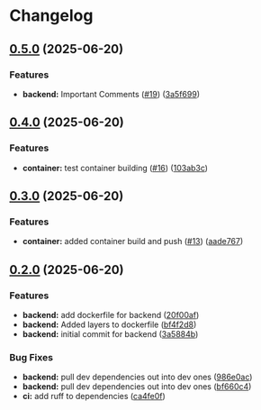 # Changelog

## [0.5.0](https://github.com/chris-jelly/devops-study-app/compare/backend-v0.4.0...backend-v0.5.0) (2025-06-20)


### Features

* **backend:** Important Comments ([#19](https://github.com/chris-jelly/devops-study-app/issues/19)) ([3a5f699](https://github.com/chris-jelly/devops-study-app/commit/3a5f699038abb9eb051ae36028fd15f9a28fb3bb))

## [0.4.0](https://github.com/chris-jelly/devops-study-app/compare/backend-v0.3.0...backend-v0.4.0) (2025-06-20)


### Features

* **container:** test container building ([#16](https://github.com/chris-jelly/devops-study-app/issues/16)) ([103ab3c](https://github.com/chris-jelly/devops-study-app/commit/103ab3cf3eade0c3e83ee75d9be8889847c5d5bb))

## [0.3.0](https://github.com/chris-jelly/devops-study-app/compare/backend-v0.2.0...backend-v0.3.0) (2025-06-20)


### Features

* **container:** added container build and push ([#13](https://github.com/chris-jelly/devops-study-app/issues/13)) ([aade767](https://github.com/chris-jelly/devops-study-app/commit/aade767dd215b814c6965bcf152554f1ae807eb7))

## [0.2.0](https://github.com/chris-jelly/devops-study-app/compare/backend-v0.1.0...backend-v0.2.0) (2025-06-20)


### Features

* **backend:** add dockerfile for backend ([20f00af](https://github.com/chris-jelly/devops-study-app/commit/20f00aff3d59b3564d9144fa48f2b81ddcc4b490))
* **backend:** Added layers to dockerfile ([bf4f2d8](https://github.com/chris-jelly/devops-study-app/commit/bf4f2d843af49ad60b1382ddbd3da85d9255ae5a))
* **backend:** initial commit for backend ([3a5884b](https://github.com/chris-jelly/devops-study-app/commit/3a5884bf1dc1825fd88489ac0fc7ba4439631f92))


### Bug Fixes

* **backend:** pull dev dependencies out into dev ones ([986e0ac](https://github.com/chris-jelly/devops-study-app/commit/986e0aca3e4992f14aa1b2939f7941a1ed3e3538))
* **backend:** pull dev dependencies out into dev ones ([bf660c4](https://github.com/chris-jelly/devops-study-app/commit/bf660c44a2945c4426659b5f343869d58bda2a22))
* **ci:** add ruff to dependencies ([ca4fe0f](https://github.com/chris-jelly/devops-study-app/commit/ca4fe0f9d7948d4f4f72d7ecd5f59e6d8113fc76))
